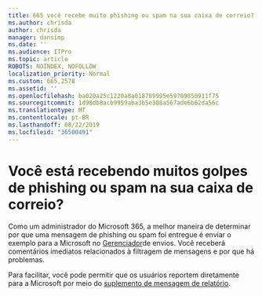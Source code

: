 ```yaml
---
title: 665 você recebe muito phishing ou spam na sua caixa de correio?
ms.author: chrisda
author: chrisda
manager: dansimp
ms.date: ''
ms.audience: ITPro
ms.topic: article
ROBOTS: NOINDEX, NOFOLLOW
localization_priority: Normal
ms.custom: 665,2578
ms.assetid: ''
ms.openlocfilehash: ba020a25c1220a8a018709995e59709850911f75
ms.sourcegitcommit: 1d98db8acb9959aba3b5e308a567ade6b62da56c
ms.translationtype: MT
ms.contentlocale: pt-BR
ms.lasthandoff: 08/22/2019
ms.locfileid: "36500491"
---
```

# <a name="are-you-receiving-too-much-phish-or-spam-in-your-mailbox"></a>Você está recebendo muitos golpes de phishing ou spam na sua caixa de correio?

Como um administrador do Microsoft 365, a melhor maneira de determinar por que uma mensagem de phishing ou spam foi entregue é enviar o exemplo para a Microsoft no [Gerenciador](https://protection.office.com/reportsubmission)de envios. Você receberá comentários imediatos relacionados à filtragem de mensagens e por que há problemas.

Para facilitar, você pode permitir que os usuários reportem diretamente para a Microsoft por meio do [suplemento de mensagem de relatório](https://appsource.microsoft.com/product/office/WA104381180?src=office&tab=Overview).
